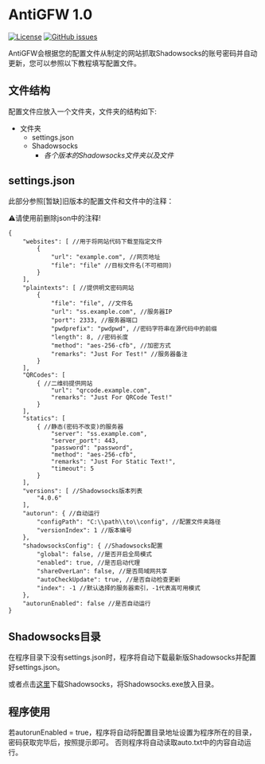 # AntiGFW 1.0

[![License](https://img.shields.io/badge/license-GNU--GPLv3-blue.svg)](https://github.com/anti-greatfirewall/AntiGFW/blob/master/LICENSE)
[![GitHub issues](https://img.shields.io/github/issues/anti-greatfirewall/AntiGFW.svg?maxAge=2592000?style=flat-square)](https://github.com/anti-greatfirewall/AntiGFW/issues)

AntiGFW会根据您的配置文件从制定的网站抓取Shadowsocks的账号密码并自动更新，您可以参照以下教程填写配置文件。

## 文件结构

配置文件应放入一个文件夹，文件夹的结构如下:

 - 文件夹
   - settings.json
   - Shadowsocks
     - *各个版本的Shadowsocks文件夹以及文件*

## settings.json

此部分参照[暂缺]旧版本的配置文件和文件中的注释：

:warning:请使用前删除json中的注释!

```
{
    "websites": [ //用于将网站代码下载至指定文件
        {
            "url": "example.com", //网页地址
            "file": "file" //目标文件名(不可相同)
        }
    ],
    "plaintexts": [ //提供明文密码网站
        {
            "file": "file", //文件名
            "url": "ss.example.com", //服务器IP
            "port": 2333, //服务器端口
            "pwdprefix": "pwdpwd", //密码字符串在源代码中的前缀
            "length": 8, //密码长度
            "method": "aes-256-cfb", //加密方式
            "remarks": "Just For Test!" //服务器备注
        }
    ],
    "QRCodes": [
        { //二维码提供网站
            "url": "qrcode.example.com",
            "remarks": "Just For QRCode Test!"
        }
    ],
    "statics": [
        { //静态(密码不改变)的服务器
            "server": "ss.example.com",
            "server_port": 443,
            "password": "password",
            "method": "aes-256-cfb",
            "remarks": "Just For Static Text!",
            "timeout": 5
        }
    ],
    "versions": [ //Shadowsocks版本列表
        "4.0.6"
    ],
    "autorun": { //自动运行
        "configPath": "C:\\path\\to\\config", //配置文件夹路径
        "versionIndex": 1 //版本编号
    },
    "shadowsocksConfig": { //Shadowsocks配置
        "global": false, //是否开启全局模式
        "enabled": true, //是否启动代理
        "shareOverLan": false, //是否局域网共享
        "autoCheckUpdate": true, //是否自动检查更新
        "index": -1 //默认选择的服务器索引，-1代表高可用模式
    },
    "autorunEnabled": false //是否自动运行
}
```

## Shadowsocks目录

在程序目录下没有settings.json时，程序将自动下载最新版Shadowsocks并配置好settings.json。

或者点击[这里](https://github.com/shadowsocks/shadowsocks-windows/releases)下载Shadowsocks，将Shadowsocks.exe放入目录。

## 程序使用

若autorunEnabled = true，程序将自动将配置目录地址设置为程序所在的目录，密码获取完毕后，按照提示即可。
否则程序将自动读取auto.txt中的内容自动运行。
